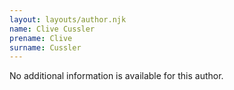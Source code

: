 ```yaml
---
layout: layouts/author.njk
name: Clive Cussler
prename: Clive
surname: Cussler
---
```

No additional information is available for this author.
